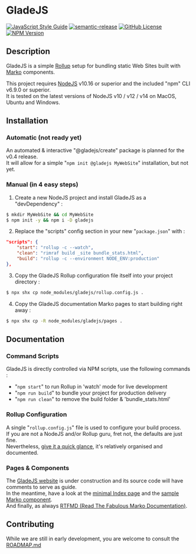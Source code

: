 # GladeJS

[![JavaScript Style Guide](https://img.shields.io/badge/code_style-standard-brightgreen.svg)](https://standardjs.com)
[![semantic-release](https://img.shields.io/badge/%20%20%F0%9F%93%A6%F0%9F%9A%80-semantic--release-e10079.svg)](https://github.com/semantic-release/semantic-release)
[![GitHub License](https://img.shields.io/github/license/gladejs/gladejs)](./LICENSE)
[![NPM Version](https://img.shields.io/npm/v/gladejs)](https://www.npmjs.com/package/gladejs)

## Description

GladeJS is a simple [Rollup](https://rollupjs.org/) setup for bundling static Web Sites built with [Marko](https://markojs.com/) components.<br />

This project requires [NodeJS](https://nodejs.org/) v10.16 or superior and the included "npm" CLI v6.9.0 or superior.<br />
It is tested on the latest versions of NodeJS v10 / v12 / v14 on MacOS, Ubuntu and Windows.<br />

## Installation

### Automatic (not ready yet)
An automated & interactive "@gladejs/create" package is planned for the v0.4 release.<br />
It will allow for a simple "`npm init @gladejs MyWebSite`" installation, but not yet.

### Manual (in 4 easy steps)

1. Create a new NodeJS project and install GladeJS as a "devDependency" :
```bash
$ mkdir MyWebSite && cd MyWebSite
$ npm init -y && npm i -D gladejs
```

2. Replace the "scripts" config section in your new "`package.json`" with :
```json
"scripts": {
    "start": "rollup -c --watch",
    "clean": "rimraf build _site bundle_stats.html",
    "build": "rollup -c --environment NODE_ENV:production"
},
```

3. Copy the GladeJS Rollup configuration file itself into your project directory :
```bash
$ npx shx cp node_modules/gladejs/rollup.config.js .
```

4. Copy the GladeJS documentation Marko pages to start building right away :
```bash
$ npx shx cp -R node_modules/gladejs/pages .
```

## Documentation

### Command Scripts
GladeJS is directly controlled via NPM scripts, use the following commands :
 - "`npm start`" to run Rollup in 'watch' mode for live development
 - "`npm run build`" to bundle your project for production delivery
 - "`npm run clean`" to remove the build folder & 'bundle_stats.html'

### Rollup Configuration
A single "`rollup.config.js`" file is used to configure your build process.<br />
If you are not a NodeJS and/or Rollup guru, fret not, the defaults are just fine.<br />
Nevertheless, [give it a quick glance](./rollup.config.js), it's relatively organised and documented.

### Pages & Components
The [GladeJS website](https://gladejs.com/) is under construction and its source code will have comments to serve as guide.<br />
In the meantime, have a look  at the [minimal Index page](./pages/index.marko) and the [sample Marko component](./pages/components/counter.marko).<br />
And finally, as always [RTFMD (Read The Fabulous Marko Documentation)](https://markojs.com/docs/getting-started/).

## Contributing

While we are still in early development, you are welcome to consult the [ROADMAP.md](./ROADMAP.md)
